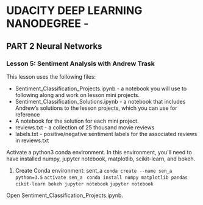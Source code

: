 # UDACITY DEEP LEARNING NANODEGREE -
## PART 2 Neural Networks 
### Lesson 5: Sentiment Analysis with Andrew Trask
This lesson uses the following files:
* Sentiment_Classification_Projects.ipynb - a notebook you will use to following along and work on lesson mini projects.
* Sentiment_Classification_Solutions.ipynb - a notebook that includes Andrew’s solutions to the lesson projects, which you can use for reference
* A notebook for the solution for each mini project.
* reviews.txt - a collection of 25 thousand movie reviews
* labels.txt - positive/negative sentiment labels for the associated reviews in reviews.txt

Activate a python3 conda environment. In this environment, you'll need to have installed numpy, jupyter notebook, matplotlib, scikit-learn, and bokeh.
1. Create Conda environment: sent_a
`conda create --name sen_a python=3.5`
`activate sen_a `
`conda install numpy matplotlib pandas cikit-learn bokeh jupyter notebook`
`jupyter notebook`


Open Sentiment_Classification_Projects.ipynb.
